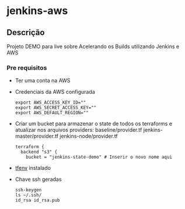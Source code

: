 # jenkins-aws
## Descrição

Projeto DEMO para live sobre Acelerando os Builds utilizando Jenkins e AWS

### Pre requisitos
- Ter uma conta na AWS
- Credenciais da AWS configurada
  ```
  export AWS_ACCESS_KEY_ID=""
  export AWS_SECRET_ACCESS_KEY=""
  export AWS_DEFAULT_REGION=""
  ```
- Criar um bucket para armazenar o state de todos os terraforms e atualizar nos arquivos providers:
  baseline/provider.tf
  jenkins-master/provider.tf
  jenkins-node/provider.tf
  ```
  terraform {
    backend "s3" {
      bucket = "jenkins-state-demo" # Inserir o novo nome aqui
  ```

- [tfenv](https://github.com/tfutils/tfenv) instalado

- Chave ssh geradas
  ```
  ssh-keygen
  ls ~/.ssh/
  id_rsa id_rsa.pub
  ```

